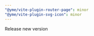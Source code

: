 ```yaml
---
"@yme/vite-plugin-router-page": minor
"@yme/vite-plugin-svg-icon": minor
---
```


Release new version
